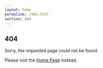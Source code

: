 ```yaml
---
layout: home
permalink: /404.html
section: 404
---
```


## 404

Sorry, the requested page could not be found.

Please visit the [Home Page](/) instead.
